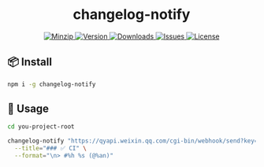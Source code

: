 <h1 align="center">changelog-notify</h1>

<p align="center">
  <a href="https://unpkg.com/changelog-notify">
    <img src="https://img.shields.io/bundlephobia/minzip/changelog-notify" alt="Minzip">
  </a>
  <a href="https://www.npmjs.com/package/changelog-notify">
    <img src="https://img.shields.io/npm/v/changelog-notify.svg" alt="Version">
  </a>
  <a href="https://www.npmjs.com/package/changelog-notify">
    <img src="https://img.shields.io/npm/dm/changelog-notify" alt="Downloads">
  </a>
  <a href="https://github.com/qq15725/changelog-notify/issues">
    <img src="https://img.shields.io/github/issues/qq15725/changelog-notify" alt="Issues">
  </a>
  <a href="https://github.com/qq15725/changelog-notify/blob/main/LICENSE">
    <img src="https://img.shields.io/npm/l/changelog-notify.svg" alt="License">
  </a>
</p>

## 📦 Install

```sh
npm i -g changelog-notify
```

## 🦄 Usage

```sh
cd you-project-root

changelog-notify "https://qyapi.weixin.qq.com/cgi-bin/webhook/send?key=you-key" \
  --title="### ✅ CI" \
  --format="\n> #%h %s (@%an)"
```
